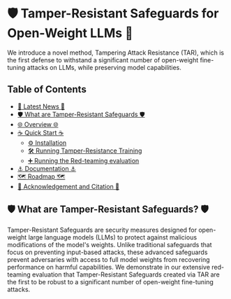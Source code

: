 # 🛡️ Tamper-Resistant Safeguards for Open-Weight LLMs 🤖

We introduce a novel method, Tampering Attack Resistance (TAR), which is the first defense to withstand a significant number of open-weight fine-tuning attacks on LLMs, while preserving model capabilities.


## Table of Contents

- [📰 Latest News 📰](#-latest-news-)
- [🛡️ What are Tamper-Resistant Safeguards 🛡️](#%EF%B8%8F-what-are-tamper-resistant-safeguards-%EF%B8%8F)
- [🌐 Overview 🌐](#-overview-)
- [☕ Quick Start ☕](#-quick-start-)
  - [⚙️ Installation](#%EF%B8%8F-installation)
  - [🛠️ Running Tamper-Resistance Training](#%EF%B8%8F-running-the-evaluation-pipeline)
  - [➕ Running the Red-teaming evaluation](#➕-running-the-red-teaming-evaluation)
- [⚓ Documentation ⚓](#-documentation-)
- [🗺️ Roadmap 🗺️](#-roadmap-)
- [🙏 Acknowledgement and Citation 🙏](#-acknowledgements-and-citation-)

## 🛡️ What are Tamper-Resistant Safeguards? 🛡️

Tamper-Resistant Safeguards are security measures designed for open-weight large language models (LLMs) to protect against malicious modifications of the model's weights. Unlike traditional safeguards that focus on preventing input-based attacks, these advanced safeguards prevent adversaries with access to full model weights from recovering performance on harmful capabilities. We demonstrate in our extensive red-teaming evaluation that Tamper-Resistant Safeguards created via TAR are the first to be robust to a significant number of open-weight fine-tuning attacks.
